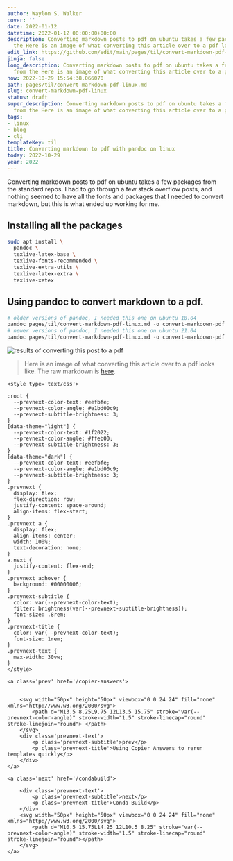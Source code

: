 ```yaml
---
author: Waylon S. Walker
cover: ''
date: 2022-01-12
datetime: 2022-01-12 00:00:00+00:00
description: Converting markdown posts to pdf on ubuntu takes a few packages from
  the Here is an image of what converting this article over to a pdf looks
edit_link: https://github.com/edit/main/pages/til/convert-markdown-pdf-linux.md
jinja: false
long_description: Converting markdown posts to pdf on ubuntu takes a few packages
  from the Here is an image of what converting this article over to a pdf looks
now: 2022-10-29 15:54:38.066070
path: pages/til/convert-markdown-pdf-linux.md
slug: convert-markdown-pdf-linux
status: draft
super_description: Converting markdown posts to pdf on ubuntu takes a few packages
  from the Here is an image of what converting this article over to a pdf looks
tags:
- linux
- blog
- cli
templateKey: til
title: Converting markdown to pdf with pandoc on linux
today: 2022-10-29
year: 2022
---
```


Converting markdown posts to pdf on ubuntu takes a few packages from the
standard repos.  I had to go through a few stack overflow posts, and
nothing seemed to have all the fonts and packages that I needed to
convert markdown, but this is what ended up working for me.

## Installing all the packages

``` bash
sudo apt install \
  pandoc \
  texlive-latex-base \
  texlive-fonts-recommended \
  texlive-extra-utils \
  texlive-latex-extra \
  texlive-xetex
```

## Using pandoc to convert markdown to a pdf.

``` python
# older versions of pandoc, I needed this one on ubuntu 18.04
pandoc pages/til/convert-markdown-pdf-linux.md -o convert-markdown-pdf.pdf --latex-engine=xelatex
# newer versions of pandoc, I needed this one on ubuntu 21.04
pandoc pages/til/convert-markdown-pdf-linux.md -o convert-markdown-pdf.pdf --pdf-engine=xelatex
```



![results of converting this post to a pdf](https://images.waylonwalker.com/convert-markdown-pdf-linux-result.png)

> Here is an image of what converting this article over to a pdf looks
> like.  The raw markdown is
> [here](https://waylonwalker.com/convert-markdown-pdf-linux.md).
<div class='prevnext'>

    <style type='text/css'>

    :root {
      --prevnext-color-text: #eefbfe;
      --prevnext-color-angle: #e1bd00c9;
      --prevnext-subtitle-brightness: 3;
    }
    [data-theme="light"] {
      --prevnext-color-text: #1f2022;
      --prevnext-color-angle: #ffeb00;
      --prevnext-subtitle-brightness: 3;
    }
    [data-theme="dark"] {
      --prevnext-color-text: #eefbfe;
      --prevnext-color-angle: #e1bd00c9;
      --prevnext-subtitle-brightness: 3;
    }
    .prevnext {
      display: flex;
      flex-direction: row;
      justify-content: space-around;
      align-items: flex-start;
    }
    .prevnext a {
      display: flex;
      align-items: center;
      width: 100%;
      text-decoration: none;
    }
    a.next {
      justify-content: flex-end;
    }
    .prevnext a:hover {
      background: #00000006;
    }
    .prevnext-subtitle {
      color: var(--prevnext-color-text);
      filter: brightness(var(--prevnext-subtitle-brightness));
      font-size: .8rem;
    }
    .prevnext-title {
      color: var(--prevnext-color-text);
      font-size: 1rem;
    }
    .prevnext-text {
      max-width: 30vw;
    }
    </style>
    
    <a class='prev' href='/copier-answers'>
    

        <svg width="50px" height="50px" viewbox="0 0 24 24" fill="none" xmlns="http://www.w3.org/2000/svg">
            <path d="M13.5 8.25L9.75 12L13.5 15.75" stroke="var(--prevnext-color-angle)" stroke-width="1.5" stroke-linecap="round" stroke-linejoin="round"> </path>
        </svg>
        <div class='prevnext-text'>
            <p class='prevnext-subtitle'>prev</p>
            <p class='prevnext-title'>Using Copier Answers to rerun templates quickly</p>
        </div>
    </a>
    
    <a class='next' href='/condabuild'>
    
        <div class='prevnext-text'>
            <p class='prevnext-subtitle'>next</p>
            <p class='prevnext-title'>Conda Build</p>
        </div>
        <svg width="50px" height="50px" viewbox="0 0 24 24" fill="none" xmlns="http://www.w3.org/2000/svg">
            <path d="M10.5 15.75L14.25 12L10.5 8.25" stroke="var(--prevnext-color-angle)" stroke-width="1.5" stroke-linecap="round" stroke-linejoin="round"></path>
        </svg>
    </a>
  </div>